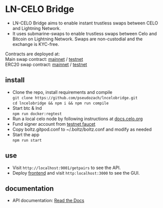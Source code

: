 # LN-CELO Bridge

* LN-CELO Bridge aims to enable instant trustless swaps between CELO and Lightning Network.
* It uses submarine-swaps to enable trustless swaps between Celo and Bitcoin on Lightning Network. Swaps are non-custodial and the exchange is KYC-free.

Contracts are deployed at:  
Main swap contract: [mainnet](https://explorer.celo.org/address/0xef9dfABCAB725Ca489E969Ff606247207f90f865/transactions) / [testnet](https://alfajores-blockscout.celo-testnet.org/address/0xef9dfABCAB725Ca489E969Ff606247207f90f865/transactions)  
ERC20 swap contract: [mainnet](https://explorer.celo.org/address/0x58afA0afF6F4451f113c9D90CF14393205f2c8C0/transactions) / [testnet](https://alfajores-blockscout.celo-testnet.org/address/0x58afA0afF6F4451f113c9D90CF14393205f2c8C0/transactions)

## install
* Clone the repo, install requirements and compile  
`git clone https://github.com/pseudozach/lncelobridge.git`  
`cd lncelobridge && npm i && npm run compile`  
* Start btc & lnd  
`npm run docker:regtest`
* Run a local celo node by following instructions at [docs.celo.org](https://docs.celo.org/getting-started/mainnet/running-a-full-node-in-mainnet)
* Fund signer account from [testnet faucet](https://celo.org/developers/faucet)
* Copy boltz.gitpod.conf to ~/.boltz/boltz.conf and modify as needed  
* Start the app  
`npm run start`

## use
* Visit `http://localhost:9001/getpairs` to see the API.
* Deploy [frontend](https://github.com/pseudozach/lncelobridge-frontend) and visit `http:localhost:3000` to see the GUI.

## documentation
* API documentation: [Read the Docs](https://docs.boltz.exchange/en/latest/)
